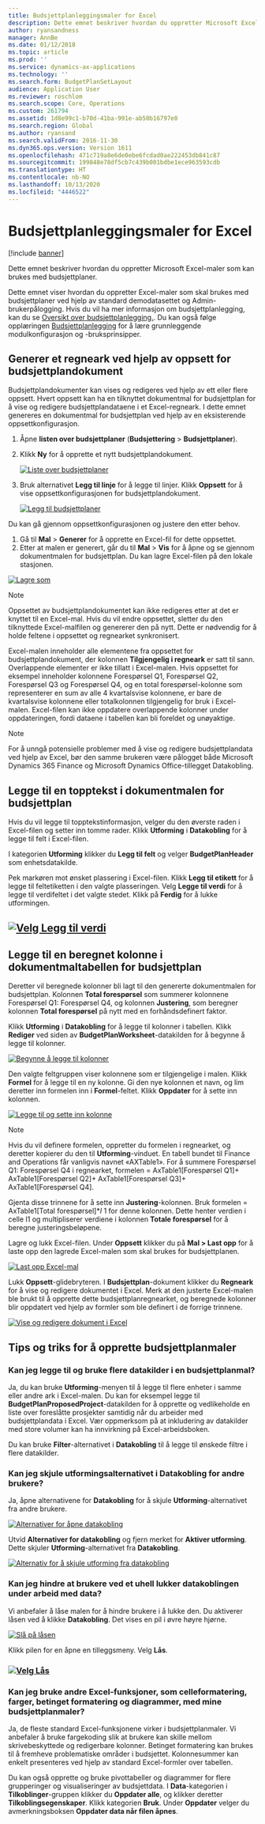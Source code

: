 ```yaml
---
title: Budsjettplanleggingsmaler for Excel
description: Dette emnet beskriver hvordan du oppretter Microsoft Excel-maler som kan brukes med budsjettplaner.
author: ryansandness
manager: AnnBe
ms.date: 01/12/2018
ms.topic: article
ms.prod: ''
ms.service: dynamics-ax-applications
ms.technology: ''
ms.search.form: BudgetPlanSetLayout
audience: Application User
ms.reviewer: roschlom
ms.search.scope: Core, Operations
ms.custom: 261794
ms.assetid: 1d8e99c1-b70d-41ba-991e-ab50b16797e0
ms.search.region: Global
ms.author: ryansand
ms.search.validFrom: 2016-11-30
ms.dyn365.ops.version: Version 1611
ms.openlocfilehash: 471c719a8e6de0ebe6fcdad0ae222453db841c87
ms.sourcegitcommit: 199848e78df5cb7c439b001bdbe1ece963593cdb
ms.translationtype: HT
ms.contentlocale: nb-NO
ms.lasthandoff: 10/13/2020
ms.locfileid: "4446522"
---
```

# <a name="budget-planning-templates-for-excel"></a>Budsjettplanleggingsmaler for Excel

[!include [banner](../includes/banner.md)]

Dette emnet beskriver hvordan du oppretter Microsoft Excel-maler som kan brukes med budsjettplaner.

Dette emnet viser hvordan du oppretter Excel-maler som skal brukes med budsjettplaner ved hjelp av standard demodatasettet og Admin-brukerpålogging. Hvis du vil ha mer informasjon om budsjettplanlegging, kan du se [Oversikt over budsjettplanlegging.](budget-planning-overview-configuration.md). Du kan også følge opplæringen [Budsjettplanlegging](budget-plan.md) for å lære grunnleggende modulkonfigurasjon og -bruksprinsipper.

## <a name="generate-a-worksheet-using-budget-plan-document-layout"></a>Generer et regneark ved hjelp av oppsett for budsjettplandokument

Budsjettplandokumenter kan vises og redigeres ved hjelp av ett eller flere oppsett. Hvert oppsett kan ha en tilknyttet dokumentmal for budsjettplan for å vise og redigere budsjettplandataene i et Excel-regneark. I dette emnet genereres en dokumentmal for budsjettplan ved hjelp av en eksisterende oppsettkonfigurasjon. 

1. Åpne **listen over budsjettplaner** (**Budsjettering** &gt; **Budsjettplaner**). 
2. Klikk **Ny** for å opprette et nytt budsjettplandokument. 

   [![Liste over budsjettplaner](./media/bpt11-1024x552.png)](./media/bpt11.png) 

3. Bruk alternativet **Legg til linje** for å legge til linjer. Klikk **Oppsett** for å vise oppsettkonfigurasjonen for budsjettplandokument. 

   [![Legg til budsjettplaner](./media/bpt2-1024x274.png)](./media/bpt2.png) 

Du kan gå gjennom oppsettkonfigurasjonen og justere den etter behov. 
1. Gå til **Mal** &gt; **Generer** for å opprette en Excel-fil for dette oppsettet. 
2. Etter at malen er generert, går du til **Mal** &gt; **Vis** for å åpne og se gjennom dokumentmalen for budsjettplan. Du kan lagre Excel-filen på den lokale stasjonen. 

[![Lagre som](./media/bpt3-1024x545.png)](./media/bpt3.png)

> [!NOTE] 
> Oppsettet av budsjettplandokumentet kan ikke redigeres etter at det er knyttet til en Excel-mal. Hvis du vil endre oppsettet, sletter du den tilknyttede Excel-malfilen og genererer den på nytt. Dette er nødvendig for å holde feltene i oppsettet og regnearket synkronisert. 

Excel-malen inneholder alle elementene fra oppsettet for budsjettplandokument, der kolonnen **Tilgjengelig i regneark** er satt til sann. Overlappende elementer er ikke tillatt i Excel-malen. Hvis oppsettet for eksempel inneholder kolonnene Forespørsel Q1, Forespørsel Q2, Forespørsel Q3 og Forespørsel Q4, og en total forespørsel-kolonne som representerer en sum av alle 4 kvartalsvise kolonnene, er bare de kvartalsvise kolonnene eller totalkolonnen tilgjengelig for bruk i Excel-malen. Excel-filen kan ikke oppdatere overlappende kolonner under oppdateringen, fordi dataene i tabellen kan bli foreldet og unøyaktige.

> [!NOTE] 
> For å unngå potensielle problemer med å vise og redigere budsjettplandata ved hjelp av Excel, bør den samme brukeren være pålogget både Microsoft Dynamics 365 Finance og Microsoft Dynamics Office-tillegget Datakobling.

## <a name="add-a-header-to-budget-plan-document-template"></a>Legge til en topptekst i dokumentmalen for budsjettplan
Hvis du vil legge til topptekstinformasjon, velger du den øverste raden i Excel-filen og setter inn tomme rader. Klikk **Utforming** i **Datakobling** for å legge til felt i Excel-filen.

I kategorien **Utforming** klikker du **Legg til felt** og velger **BudgetPlanHeader** som enhetsdatakilde.

Pek markøren mot ønsket plassering i Excel-filen. Klikk **Legg til etikett** for å legge til feltetiketten i den valgte plasseringen. Velg **Legge til verdi** for å legge til verdifeltet i det valgte stedet. Klikk på **Ferdig** for å lukke utformingen.

## <a name="select-add-valuemediabpt7png"></a>[![Velg Legg til verdi](./media/bpt7.png)](./media/bpt7.png)

<a name="add-a-calculated-column-to-budget-plan-document-template-table"></a>Legge til en beregnet kolonne i dokumentmaltabellen for budsjettplan
--------------------------------------------------------------

Deretter vil beregnede kolonner bli lagt til den genererte dokumentmalen for budsjettplan. Kolonnen **Total forespørsel** som summerer kolonnene Forespørsel Q1: Forespørsel Q4, og kolonnen **Justering**, som beregner kolonnen **Total forespørsel** på nytt med en forhåndsdefinert faktor.

Klikk **Utforming** i **Datakobling** for å legge til kolonner i tabellen. Klikk **Rediger** ved siden av **BudgetPlanWorksheet**-datakilden for å begynne å legge til kolonner.

[![Begynne å legge til kolonner](./media/bpt8-1024x301.png)](./media/bpt8.png) 

Den valgte feltgruppen viser kolonnene som er tilgjengelige i malen. Klikk **Formel** for å legge til en ny kolonne. Gi den nye kolonnen et navn, og lim deretter inn formelen inn i **Formel**-feltet. Klikk **Oppdater** for å sette inn kolonnen.

[![Legge til og sette inn kolonne](./media/bpt12-1024x565.png)](./media/bpt12.png)

> [!NOTE] 
> Hvis du vil definere formelen, oppretter du formelen i regnearket, og deretter kopierer du den til **Utforming**-vinduet. En tabell bundet til Finance and Operations får vanligvis navnet «AXTable1». For å summere Forespørsel Q1: Forespørsel Q4 i regnearket, formelen = AxTable1\[Forespørsel Q1\]+ AxTable1\[Forespørsel Q2\]+ AxTable1\[Forespørsel Q3\]+ AxTable1\[Forespørsel Q4\].

Gjenta disse trinnene for å sette inn **Justering**-kolonnen. Bruk formelen = AxTable1\[Total forespørsel\]\*$I$ 1 for denne kolonnen. Dette henter verdien i celle I1 og multipliserer verdiene i kolonnen **Totale forespørsel** for å beregne justeringsbeløpene.

Lagre og lukk Excel-filen. Under **Oppsett** klikker du på **Mal &gt; Last opp** for å laste opp den lagrede Excel-malen som skal brukes for budsjettplanen. 

[![Last opp Excel-mal](./media/bpt10-1024x352.png)](./media/bpt10.png) 

Lukk **Oppsett**-glidebryteren. I **Budsjettplan**-dokument klikker du **Regneark** for å vise og redigere dokumentet i Excel. Merk at den justerte Excel-malen ble brukt til å opprette dette budsjettplanregnearket, og beregnede kolonner blir oppdatert ved hjelp av formler som ble definert i de forrige trinnene. 

[![Vise og redigere dokument i Excel](./media/bpt111-1024x431.png)](./media/bpt111.png)

## <a name="tips--tricks-for-creating-budget-plan-templates"></a>Tips og triks for å opprette budsjettplanmaler
### <a name="can-i-add-and-use-additional-data-sources-to-a-budget-plan-template"></a>Kan jeg legge til og bruke flere datakilder i en budsjettplanmal?

Ja, du kan bruke **Utforming**-menyen til å legge til flere enheter i samme eller andre ark i Excel-malen. Du kan for eksempel legge til **BudgetPlanProposedProject**-datakilden for å opprette og vedlikeholde en liste over foreslåtte prosjekter samtidig når du arbeider med budsjettplandata i Excel. Vær oppmerksom på at inkludering av datakilder med store volumer kan ha innvirkning på Excel-arbeidsboken. 

Du kan bruke **Filter**-alternativet i **Datakobling** til å legge til ønskede filtre i flere datakilder.

### <a name="can-i-hide-the-design-option-in-the-data-connector-for-other-users"></a>Kan jeg skjule utformingsalternativet i Datakobling for andre brukere?

Ja, åpne alternativene for **Datakobling** for å skjule **Utforming**-alternativet fra andre brukere.

[![Alternativer for åpne datakobling](./media/bpt13-1024x565.png)](./media/bpt13.png)

Utvid **Alternativer for datakobling** og fjern merket for **Aktiver utforming**. Dette skjuler **Utforming**-alternativet fra **Datakobling**.

[![Alternativ for å skjule utforming fra datakobling](./media/bpt14-1024x592.png)](./media/bpt14.png)

### <a name="can-i-prevent-users-from-accidently-closing-the-data-connector-while-working-with-data"></a>Kan jeg hindre at brukere ved et uhell lukker datakoblingen under arbeid med data?

Vi anbefaler å låse malen for å hindre brukere i å lukke den. Du aktiverer låsen ved å klikke **Datakobling**. Det vises en pil i øvre høyre hjørne. 

[![Slå på låsen](./media/bpt15-1024x285.png)](./media/bpt15.png) 

Klikk pilen for en åpne en tilleggsmeny. Velg **Lås**.

### <a name="select-lockmediabpt16png"></a>[![Velg Lås](./media/bpt16-1024x614.png)](./media/bpt16.png)

### <a name="can-i-use-other-excel-features-like-cell-formatting-colors-conditional-formatting-and-charts-with-my-budget-plan-templates"></a>Kan jeg bruke andre Excel-funksjoner, som celleformatering, farger, betinget formatering og diagrammer, med mine budsjettplanmaler?

Ja, de fleste standard Excel-funksjonene virker i budsjettplanmaler. Vi anbefaler å bruke fargekoding slik at brukere kan skille mellom skrivebeskyttede og redigerbare kolonner. Betinget formatering kan brukes til å fremheve problematiske områder i budsjettet. Kolonnesummer kan enkelt presenteres ved hjelp av standard Excel-formler over tabellen.

Du kan også opprette og bruke pivottabeller og diagrammer for flere grupperinger og visualiseringer av budsjettdata. I **Data**-kategorien i **Tilkoblinger**-gruppen klikker du **Oppdater alle**, og klikker deretter **Tilkoblingsegenskaper**. Klikk kategorien **Bruk**. Under **Oppdater** velger du avmerkningsboksen **Oppdater data når filen åpnes**. 



